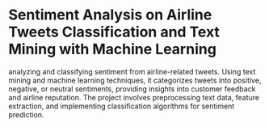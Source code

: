 # Sentiment Analysis on Airline Tweets Classification and Text Mining with Machine Learning
 analyzing and classifying sentiment from airline-related tweets. Using text mining and machine learning techniques, it categorizes tweets into positive, negative, or neutral sentiments, providing insights into customer feedback and airline reputation. The project involves preprocessing text data, feature extraction, and implementing classification algorithms for sentiment prediction.
